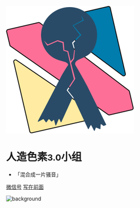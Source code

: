 <div class="animate__animated animate__backInDown"><img src="pic/TricolorLogo-nobg.svg" alt="logo"></div>


# 人造色素<small>3.0</small>小组

* 「混合成一片骚音」

<!-- - 2018.8 Ver. 1.0
- 2019.5 Ver. 2.0
- 2021.9 Ver. 3.0 🐝 -->

[微信号](https://mp.weixin.qq.com/s/SviNQjNAt1sC5x6bttlnYg)
[写在前面](README)

![background]()